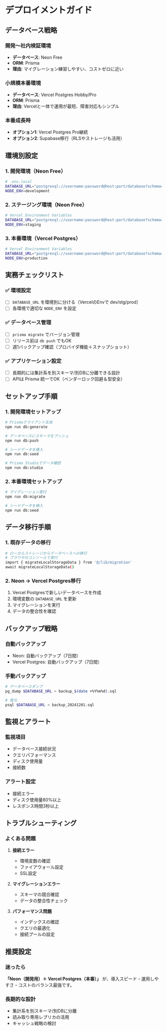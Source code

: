 # デプロイメントガイド

## データベース戦略

### 開発〜社内検証環境
- **データベース**: Neon Free
- **ORM**: Prisma
- **理由**: マイグレーション練習しやすい、コストゼロに近い

### 小規模本番環境
- **データベース**: Vercel Postgres Hobby/Pro
- **ORM**: Prisma
- **理由**: Vercelと一体で運用が最短、障害対応もシンプル

### 本番成長時
- **オプション1**: Vercel Postgres Pro継続
- **オプション2**: Supabase移行（RLSやストレージも活用）

## 環境別設定

### 1. 開発環境（Neon Free）

```bash
# .env.local
DATABASE_URL="postgresql://username:password@host:port/database?schema=public"
NODE_ENV=development
```

### 2. ステージング環境（Neon Free）

```bash
# Vercel Environment Variables
DATABASE_URL="postgresql://username:password@host:port/database?schema=public"
NODE_ENV=staging
```

### 3. 本番環境（Vercel Postgres）

```bash
# Vercel Environment Variables
DATABASE_URL="postgresql://username:password@host:port/database?schema=public"
NODE_ENV=production
```

## 実務チェックリスト

### ✅ 環境設定
- [ ] `DATABASE_URL` を環境別に分ける（VercelのEnvで dev/stg/prod）
- [ ] 各環境で適切な `NODE_ENV` を設定

### ✅ データベース管理
- [ ] `prisma migrate` でバージョン管理
- [ ] リリース前は `db push` でもOK
- [ ] 週1バックアップ確認（プロバイダ機能＋スナップショット）

### ✅ アプリケーション設定
- [ ] 長期的には集計系を別スキーマ/別DBに分離できる設計
- [ ] APIは Prisma 統一でOK（ベンダーロック回避＆型安全）

## セットアップ手順

### 1. 開発環境セットアップ

```bash
# Prismaクライアント生成
npm run db:generate

# データベースにスキーマをプッシュ
npm run db:push

# シードデータを挿入
npm run db:seed

# Prisma Studioでデータ確認
npm run db:studio
```

### 2. 本番環境セットアップ

```bash
# マイグレーション実行
npm run db:migrate

# シードデータを挿入
npm run db:seed
```

## データ移行手順

### 1. 既存データの移行

```bash
# ローカルストレージからデータベースへの移行
# ブラウザのコンソールで実行
import { migrateLocalStorageData } from '@/lib/migration'
await migrateLocalStorageData()
```

### 2. Neon → Vercel Postgres移行

1. Vercel Postgresで新しいデータベースを作成
2. 環境変数の `DATABASE_URL` を更新
3. マイグレーションを実行
4. データの整合性を確認

## バックアップ戦略

### 自動バックアップ
- Neon: 自動バックアップ（7日間）
- Vercel Postgres: 自動バックアップ（7日間）

### 手動バックアップ
```bash
# データベースダンプ
pg_dump $DATABASE_URL > backup_$(date +%Y%m%d).sql

# 復元
psql $DATABASE_URL < backup_20241201.sql
```

## 監視とアラート

### 監視項目
- データベース接続状況
- クエリパフォーマンス
- ディスク使用量
- 接続数

### アラート設定
- 接続エラー
- ディスク使用量80%以上
- レスポンス時間3秒以上

## トラブルシューティング

### よくある問題

1. **接続エラー**
   - 環境変数の確認
   - ファイアウォール設定
   - SSL設定

2. **マイグレーションエラー**
   - スキーマの競合確認
   - データの整合性チェック

3. **パフォーマンス問題**
   - インデックスの確認
   - クエリの最適化
   - 接続プールの設定

## 推奨設定

### 迷ったら
**「Neon（開発用）＋ Vercel Postgres（本番）」** が、導入スピード・運用しやすさ・コストのバランス最強です。

### 長期的な設計
- 集計系を別スキーマ/別DBに分離
- 読み取り専用レプリカの活用
- キャッシュ戦略の検討 